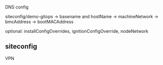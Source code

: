 


DNS config

siteconfig/demo-gitops
    -> basename and hostName
    -> machineNetwork
    -> bmcAddress
    -> bootMACAddress


optional: installConfigOverrides, ignitionConfigOverride, nodeNetwork




siteconfig
---------------

VPN





